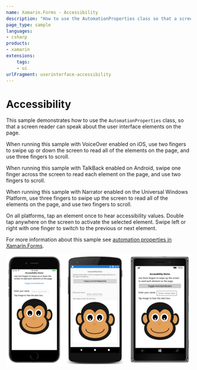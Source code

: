 ```yaml
---
name: Xamarin.Forms - Accessibility
description: "How to use the AutomationProperties class so that a screen reader can speak about the visible user interface elements (UI)"
page_type: sample
languages:
- csharp
products:
- xamarin
extensions:
    tags:
    - ui
urlFragment: userinterface-accessibility
---
```

# Accessibility

This sample demonstrates how to use the `AutomationProperties` class, so that a screen reader can speak about the user interface elements on the page.

When running this sample with VoiceOver enabled on iOS, use two fingers to swipe up or down the screen to read all of the elements on the page, and use three fingers to scroll.

When running this sample with TalkBack enabled on Android, swipe one finger across the screen to read each element on the page, and use two fingers to scroll.

When running this sample with Narrator enabled on the Universal Windows Platform, use three fingers to swipe up the screen to read all of the elements on the page, and use two fingers to scroll.

On all platforms, tap an element once to hear accessibility values. Double tap anywhere on the screen to activate the selected element. Swipe left or right with one finger to switch to the previous or next element.

For more information about this sample see [automation properties in Xamarin.Forms](https://docs.microsoft.com/xamarin/xamarin-forms/app-fundamentals/accessibility/automation-properties).

![Accessibility application screenshot](Screenshots/01All.png "Accessibility application screenshot")
